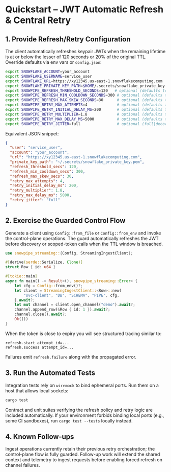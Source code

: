 # Quickstart – JWT Automatic Refresh & Central Retry

## 1. Provide Refresh/Retry Configuration
The client automatically refreshes keypair JWTs when the remaining lifetime is at or below the lesser of 120 seconds or 20% of the original TTL. Override defaults via env vars or `config.json`:

```bash
export SNOWFLAKE_ACCOUNT=your_account
export SNOWFLAKE_USERNAME=service_user
export SNOWFLAKE_URL=https://xy12345.us-east-1.snowflakecomputing.com
export SNOWFLAKE_PRIVATE_KEY_PATH=$HOME/.secrets/snowflake_private_key.pem
export SNOWPIPE_REFRESH_THRESHOLD_SECONDS=120   # optional (defaults to min(120s, ttl*0.2))
export SNOWPIPE_REFRESH_MIN_COOLDOWN_SECONDS=300 # optional (defaults to 300)
export SNOWPIPE_REFRESH_MAX_SKEW_SECONDS=30      # optional (defaults to 30)
export SNOWPIPE_RETRY_MAX_ATTEMPTS=4             # optional (defaults to 4)
export SNOWPIPE_RETRY_INITIAL_DELAY_MS=200       # optional (defaults to 200)
export SNOWPIPE_RETRY_MULTIPLIER=1.8             # optional (defaults to 1.8)
export SNOWPIPE_RETRY_MAX_DELAY_MS=5000          # optional (defaults to 5000)
export SNOWPIPE_RETRY_JITTER=full                # optional (full|decorrelated)
```

Equivalent JSON snippet:
```json
{
  "user": "service_user",
  "account": "your_account",
  "url": "https://xy12345.us-east-1.snowflakecomputing.com",
  "private_key_path": "~/.secrets/snowflake_private_key.pem",
  "refresh_threshold_secs": 120,
  "refresh_min_cooldown_secs": 300,
  "refresh_max_skew_secs": 30,
  "retry_max_attempts": 4,
  "retry_initial_delay_ms": 200,
  "retry_multiplier": 1.8,
  "retry_max_delay_ms": 5000,
  "retry_jitter": "full"
}
```

## 2. Exercise the Guarded Control Flow
Generate a client using `Config::from_file` or `Config::from_env` and invoke the control-plane operations. The guard automatically refreshes the JWT before discovery or scoped-token calls when the TTL window is breached.

```rust
use snowpipe_streaming::{Config, StreamingIngestClient};

#[derive(serde::Serialize, Clone)]
struct Row { id: u64 }

#[tokio::main]
async fn main() -> Result<(), snowpipe_streaming::Error> {
    let cfg = Config::from_env()?;
    let client = StreamingIngestClient::<Row>::new(
        "svc-client", "DB", "SCHEMA", "PIPE", cfg,
    ).await?;
    let mut channel = client.open_channel("demo").await?;
    channel.append_row(&Row { id: 1 }).await?;
    channel.close().await?;
    Ok(())
}
```

When the token is close to expiry you will see structured tracing similar to:
```
refresh.start attempt_id=...
refresh.success attempt_id=...
```
Failures emit `refresh.failure` along with the propagated error.

## 3. Run the Automated Tests
Integration tests rely on `wiremock` to bind ephemeral ports. Run them on a host that allows local sockets:
```bash
cargo test
```
Contract and unit suites verifying the refresh policy and retry logic are included automatically. If your environment forbids binding local ports (e.g., some CI sandboxes), run `cargo test --tests` locally instead.

## 4. Known Follow-ups
Ingest operations currently retain their previous retry orchestration; the control-plane flow is fully guarded. Follow-up work will extend the shared context and telemetry to ingest requests before enabling forced refresh on channel failures.
